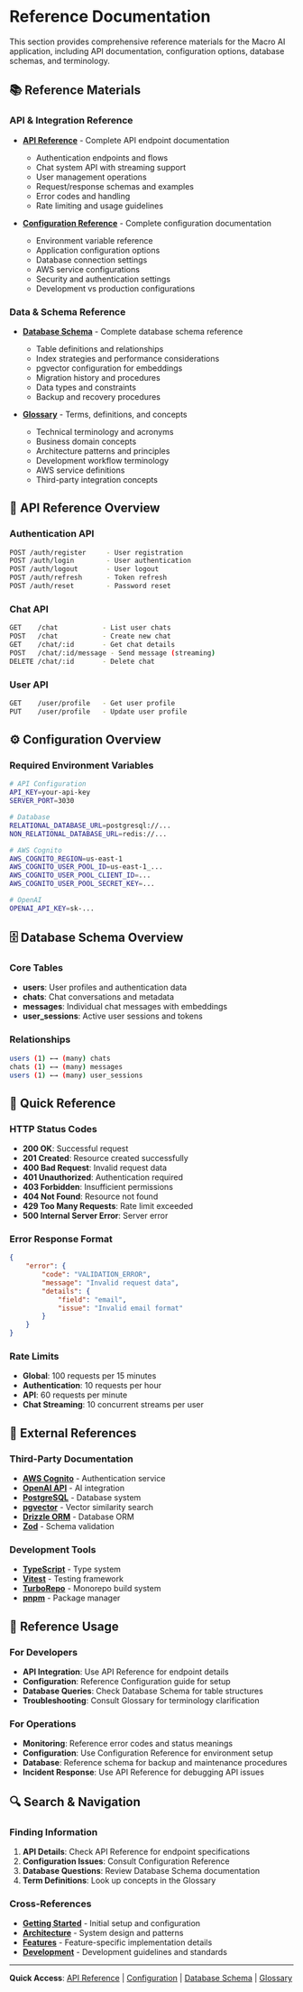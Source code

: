 # Reference Documentation

This section provides comprehensive reference materials for the Macro AI application, including API
documentation, configuration options, database schemas, and terminology.

## 📚 Reference Materials

### API & Integration Reference

- **[API Reference](./api-reference.md)** - Complete API endpoint documentation
  - Authentication endpoints and flows
  - Chat system API with streaming support
  - User management operations
  - Request/response schemas and examples
  - Error codes and handling
  - Rate limiting and usage guidelines

- **[Configuration Reference](./configuration-reference.md)** - Complete configuration documentation
  - Environment variable reference
  - Application configuration options
  - Database connection settings
  - AWS service configurations
  - Security and authentication settings
  - Development vs production configurations

### Data & Schema Reference

- **[Database Schema](./database-schema.md)** - Complete database schema reference
  - Table definitions and relationships
  - Index strategies and performance considerations
  - pgvector configuration for embeddings
  - Migration history and procedures
  - Data types and constraints
  - Backup and recovery procedures

- **[Glossary](./glossary.md)** - Terms, definitions, and concepts
  - Technical terminology and acronyms
  - Business domain concepts
  - Architecture patterns and principles
  - Development workflow terminology
  - AWS service definitions
  - Third-party integration concepts

## 🔌 API Reference Overview

### Authentication API

```bash
POST /auth/register     - User registration
POST /auth/login        - User authentication
POST /auth/logout       - User logout
POST /auth/refresh      - Token refresh
POST /auth/reset        - Password reset
```

### Chat API

```bash
GET    /chat           - List user chats
POST   /chat           - Create new chat
GET    /chat/:id       - Get chat details
POST   /chat/:id/message - Send message (streaming)
DELETE /chat/:id       - Delete chat
```

### User API

```bash
GET    /user/profile   - Get user profile
PUT    /user/profile   - Update user profile
```

## ⚙️ Configuration Overview

### Required Environment Variables

```bash
# API Configuration
API_KEY=your-api-key
SERVER_PORT=3030

# Database
RELATIONAL_DATABASE_URL=postgresql://...
NON_RELATIONAL_DATABASE_URL=redis://...

# AWS Cognito
AWS_COGNITO_REGION=us-east-1
AWS_COGNITO_USER_POOL_ID=us-east-1_...
AWS_COGNITO_USER_POOL_CLIENT_ID=...
AWS_COGNITO_USER_POOL_SECRET_KEY=...

# OpenAI
OPENAI_API_KEY=sk-...
```

## 🗄️ Database Schema Overview

### Core Tables

- **users**: User profiles and authentication data
- **chats**: Chat conversations and metadata
- **messages**: Individual chat messages with embeddings
- **user_sessions**: Active user sessions and tokens

### Relationships

```bash
users (1) ←→ (many) chats
chats (1) ←→ (many) messages
users (1) ←→ (many) user_sessions
```

## 📖 Quick Reference

### HTTP Status Codes

- **200 OK**: Successful request
- **201 Created**: Resource created successfully
- **400 Bad Request**: Invalid request data
- **401 Unauthorized**: Authentication required
- **403 Forbidden**: Insufficient permissions
- **404 Not Found**: Resource not found
- **429 Too Many Requests**: Rate limit exceeded
- **500 Internal Server Error**: Server error

### Error Response Format

```json
{
	"error": {
		"code": "VALIDATION_ERROR",
		"message": "Invalid request data",
		"details": {
			"field": "email",
			"issue": "Invalid email format"
		}
	}
}
```

### Rate Limits

- **Global**: 100 requests per 15 minutes
- **Authentication**: 10 requests per hour
- **API**: 60 requests per minute
- **Chat Streaming**: 10 concurrent streams per user

## 🔗 External References

### Third-Party Documentation

- **[AWS Cognito](https://docs.aws.amazon.com/cognito/)** - Authentication service
- **[OpenAI API](https://platform.openai.com/docs)** - AI integration
- **[PostgreSQL](https://www.postgresql.org/docs/)** - Database system
- **[pgvector](https://github.com/pgvector/pgvector)** - Vector similarity search
- **[Drizzle ORM](https://orm.drizzle.team/)** - Database ORM
- **[Zod](https://zod.dev/)** - Schema validation

### Development Tools

- **[TypeScript](https://www.typescriptlang.org/docs/)** - Type system
- **[Vitest](https://vitest.dev/)** - Testing framework
- **[TurboRepo](https://turbo.build/repo/docs)** - Monorepo build system
- **[pnpm](https://pnpm.io/)** - Package manager

## 🎯 Reference Usage

### For Developers

- **API Integration**: Use API Reference for endpoint details
- **Configuration**: Reference Configuration guide for setup
- **Database Queries**: Check Database Schema for table structures
- **Troubleshooting**: Consult Glossary for terminology clarification

### For Operations

- **Monitoring**: Reference error codes and status meanings
- **Configuration**: Use Configuration Reference for environment setup
- **Database**: Reference schema for backup and maintenance procedures
- **Incident Response**: Use API Reference for debugging API issues

## 🔍 Search & Navigation

### Finding Information

1. **API Details**: Check API Reference for endpoint specifications
2. **Configuration Issues**: Consult Configuration Reference
3. **Database Questions**: Review Database Schema documentation
4. **Term Definitions**: Look up concepts in the Glossary

### Cross-References

- **[Getting Started](../getting-started/README.md)** - Initial setup and configuration
- **[Architecture](../architecture/README.md)** - System design and patterns
- **[Features](../features/README.md)** - Feature-specific implementation details
- **[Development](../development/README.md)** - Development guidelines and standards

---

**Quick Access**: [API Reference](./api-reference.md) | [Configuration](./configuration-reference.md) |
[Database Schema](./database-schema.md) | [Glossary](./glossary.md)
